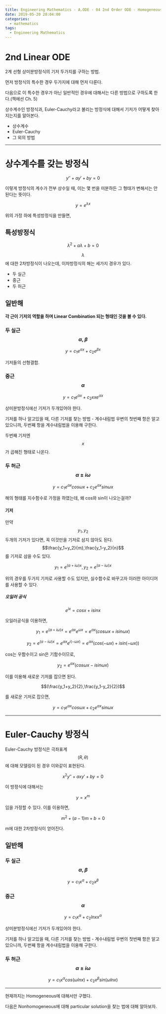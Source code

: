 ```yaml
---
title: Engineering Mathematics - A.ODE - 04 2nd Order ODE - Homogeneous
date: 2019-05-20 20:04:00
categories:
  - mathematics
tags:
  - Engineering Mathematics
---
```


# 2nd Linear ODE

2계 선형 상미분방정식의 기저 두가지를 구하는 방법.

먼저 방정식의 특수한 경우 두가지에 대해 먼저 다룬다.

다음으로 이 특수한 경우가 아닌 일반적인 경우에 대해서는 다른 방법으로 구하도록 한다.(책에선 Ch. 5)

상수계수인 방정식과, Euler-Cauchy라고 불리는 방정식에 대해서 기저가 어떻게 찾아지는지를 알아본다.

- 상수계수
- Euler-Cauchy
- 그 외의 방법

---

# 상수계수를 갖는 방정식

$$y''+ay'+by=0$$

이렇게 방정식의 계수가 전부 상수일 때, 이는 몇 번을 미분하든 그 형태가 변해서는 안된다는 뜻이다.

$$y=e^{\lambda x}$$

위의 가정 하에 특성방정식을 만들면,

## 특성방정식

$${\lambda}^2 + a \lambda + b = 0 $$

$$\lambda$$에 대한 2차방정식이 나오는데, 이차방정식의 해는 세가지 경우가 있다.

- 두 실근
- 중근
- 두 허근

## 일반해

**각 근이 기저의 역할을 하며 Linear Combination 되는 형태인 것을 볼 수 있다.**

### 두 실근 $$\alpha, \beta$$

$$y=c_1 e^{\alpha x} + c_2 e^{\beta x}$$

기저들의 선형결합.

### 중근 $$\alpha $$

$$y=c_1 e^{\alpha x} + c_2x x e^{\alpha x}$$

상미분방정식에선 기저가 두개있어야 한다.

기저를 하나 알고있을 때, 다른 기저를 찾는 방법 - 계수내림법
우변의 첫번째 항은 알고 있으니까, 두번째 항을 계수내림법을 이용해 구한다.

두번째 기저엔 $$x$$가 곱해진 형태로 나온다.

### 두 허근 $$\alpha \pm i \omega$$

$$y=c_1 e^{\alpha x} cos \omega x + c_2 e^{\alpha x} sin \omega x$$

해의 형태를 지수함수로 가정을 하였는데, 왜 cos와 sin이 나오는걸까?

#### 기저

만약 $$y_1, y_2$$ 두개의 기저가 있다면, 꼭 이것만을 기저로 삼지 않아도 된다.  
$$\frac{y_1+y_2}{m},\frac{y_1-y_2}{n}$$를 기저로 삼을 수도 있다.

$$y_1=e^{(\alpha + i \omega)x},y_2=e^{(\alpha - i \omega)x}$$

위의 경우를 두가지 기저로 사용할 수도 있지만, 실수함수로 바꾸고자 이러한 아이디어를 사용할 수 있다.

##### 오일러 공식

$$e^{ix}=cosx+isinx$$

오일러공식을 이용하면,

$$y_1=e^{(\alpha + i \omega)x}=e^{\alpha x} e^{\omega x}= e^{\alpha x} (cos \omega x + i sin \omega x)$$

$$y_2=e^{(\alpha - i \omega)x}=e^{\alpha x} e^{i(- \omega x)}= e^{\alpha x} (cos (- \omega x) + i sin (- \omega x))$$

cos는 우함수이고 sin은 기함수이므로,

$$y_2= e^{\alpha x} (cos \omega x - i sin  \omega x)$$

이를 이용해 새로운 기저를 잡으면 된다.

$$(\frac{y_1+y_2}{2},\frac{y_1-y_2}{2})$$

를 새로운 기저로 잡으면,

$$y=c_1 e^{\alpha x} cos \omega x + c_2 e^{\alpha x} sin \omega x$$

---

# Euler-Cauchy 방정식

Euler-Cauchy 방정식은 극좌표계 $$(R, \theta)$$에 대해 모델링이 된 경우 이와같이 표현된다.

$$x^2 y'' + a x y' + by = 0$$

이 방정식에 대해서는

$$y=x^m$$

임을 가정할 수 있다. 이를 이용하면,

$$m^2 + (a-1)m + b=0$$

m에 대한 2차방정식이 얻어진다.

## 일반해

### 두 실근 $$\alpha, \beta$$

$$y=c_1 x^{\alpha} + c_2 x^{\beta}$$

### 중근 $$\alpha $$

$$y=c_1 x^{\alpha} + c_2 lnx x^{\alpha}$$

상미분방정식에선 기저가 두개있어야 한다.

기저를 하나 알고있을 때, 다른 기저를 찾는 방법 - 계수내림법
우변의 첫번째 항은 알고 있으니까, 두번째 항을 계수내림법을 이용해 구한다.

### 두 허근 $$\alpha \pm i \omega$$

$$y=c_1 x^{\alpha} cos(\omega lnx) + c_2 x^{\beta} sin(\omega lnx)$$

---

현재까지는 Homogeneous에 대해서만 구했다.

다음은 Nonhomogeneous에 대해 particular solution을 찾는 법에 대해 알아보자.
